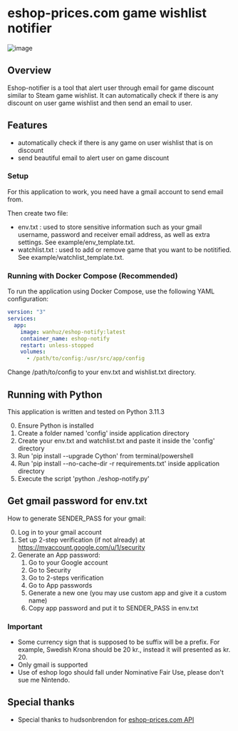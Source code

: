 # eshop-prices.com game wishlist notifier

![image](https://github.com/wanhuz/eshop-notifier/assets/12682216/1b23d983-26c7-4d2f-87f6-e0216b75ce56)


## Overview

Eshop-notifier is a tool that alert user through email for game discount similar to Steam game wishlist. It can automatically check if there is any discount on user game wishlist and then send an email to user. 

## Features
- automatically check if there is any game on user wishlist that is on discount 
- send beautiful email to alert user on game discount

### Setup
For this application to work, you need have a gmail account to send email from.

Then create two file: 
- env.txt : used to store sensitive information such as your gmail username, password and receiver email address, as well as extra settings. See example/env_template.txt.
- watchlist.txt : used to add or remove game that you want to be notitified. See example/watchlist_template.txt.

### Running with Docker Compose (Recommended)
To run the application using Docker Compose, use the following YAML configuration:

```yml
version: "3"
services:
  app:
    image: wanhuz/eshop-notify:latest
    container_name: eshop-notify
    restart: unless-stopped
    volumes:
      - /path/to/config:/usr/src/app/config
```

Change /path/to/config to your env.txt and wishlist.txt directory.

## Running with Python
This application is written and tested on Python 3.11.3

0. Ensure Python is installed
1. Create a folder named 'config' inside application directory
2. Create your env.txt and watchlist.txt and paste it inside the 'config' directory
3. Run 'pip install --upgrade Cython' from terminal/powershell
4. Run 'pip install --no-cache-dir -r requirements.txt' inside application directory
5. Execute the script 'python ./eshop-notify.py'

## Get gmail password for env.txt
How to generate SENDER_PASS for your gmail: 

0. Log in to your gmail account
1. Set up 2-step verification (if not already) at https://myaccount.google.com/u/1/security
2. Generate an App password:
    1. Go to your Google account
    2. Go to Security
    3. Go to 2-steps verification
    4. Go to App passwords
    5. Generate a new one (you may use custom app and give it a custom name)
    6. Copy app password and put it to SENDER_PASS in env.txt


### Important
- Some currency sign that is supposed to be suffix will be a prefix. For example, Swedish Krona should be 20 kr., instead it will presented as kr. 20.
- Only gmail is supported
- Use of eshop logo should fall under Nominative Fair Use, please don't sue me Nintendo.
  
## Special thanks
- Special thanks to hudsonbrendon for [eshop-prices.com API](https://github.com/hudsonbrendon/nintendo-eshop-prices)
